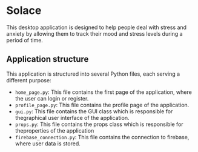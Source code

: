 # Solace

This desktop application is designed to help people deal with stress and anxiety by allowing them to track their mood and stress levels during a period of time.

## Application structure

This application is structured into several Python files, each serving a different purpose:

- `home_page.py`: This file contains the first page of the application, where the user can login or register.
- `profile_page.py`: This file contains the profile page of the application.
- `gui.py`: This file contains the GUI class which is responsible for thegraphical user interface of the application.
- `props.py`: This file contains the props class which is responsible for theproperties of the application
- `firebase_connection.py`: This file contains the connection to firebase, where user data is stored.
